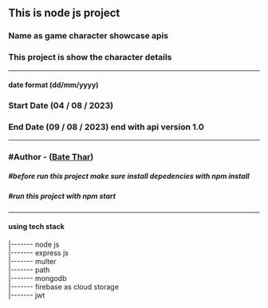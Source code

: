 ## This is node js project 
### Name as game character showcase apis
### This project is show the character details 
----------
#### date format (dd/mm/yyyy)
### Start Date (04 / 08 / 2023) 
### End Date (09 / 08 / 2023) end with api version 1.0
----------

###  #Author - (<a href="https://github.com/KaungMyatHun-15691" >Bate Thar<a>)

##### #before run this project make sure install depedencies with npm install
##### #run this project with npm start 

---------
#### using tech stack <br>
|------- node js <br>
|------- express js <br>
|------- multer <br>
|------- path <br>
|------- mongodb <br>
|------- firebase as cloud storage <br>
|------- jwt <br>

